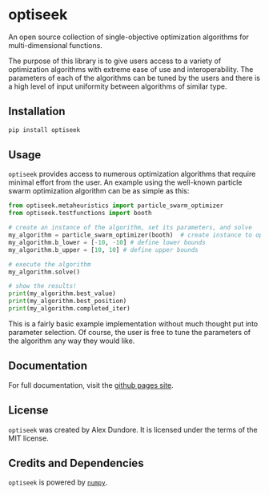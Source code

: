 # optiseek

An open source collection of single-objective optimization algorithms for multi-dimensional functions.

The purpose of this library is to give users access to a variety of optimization algorithms with extreme ease of use and interoperability.
The parameters of each of the algorithms can be tuned by the users and there is a high level of input uniformity between algorithms of similar type.

## Installation

```bash
pip install optiseek
```

## Usage

`optiseek` provides access to numerous optimization algorithms that require minimal effort from the user. An example using the well-known particle swarm optimization algorithm can be as simple as this:

```python
from optiseek.metaheuristics import particle_swarm_optimizer
from optiseek.testfunctions import booth

# create an instance of the algorithm, set its parameters, and solve
my_algorithm = particle_swarm_optimizer(booth)  # create instance to optimize the booth function
my_algorithm.b_lower = [-10, -10] # define lower bounds
my_algorithm.b_upper = [10, 10] # define upper bounds

# execute the algorithm
my_algorithm.solve()

# show the results!
print(my_algorithm.best_value)
print(my_algorithm.best_position)
print(my_algorithm.completed_iter)
```

This is a fairly basic example implementation without much thought put into parameter selection. Of course, the user is free to tune the parameters of the algorithm any way they would like.

## Documentation

For full documentation, visit the [github pages site](https://acdundore.github.io/optiseek/).

## License

`optiseek` was created by Alex Dundore. It is licensed under the terms of the MIT license.

## Credits and Dependencies

`optiseek` is powered by [`numpy`](https://numpy.org/).